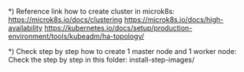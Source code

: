 

*) Reference link how to create cluster in microk8s: 
	 https://microk8s.io/docs/clustering
	 https://microk8s.io/docs/high-availability
	 https://kubernetes.io/docs/setup/production-environment/tools/kubeadm/ha-topology/

*) Check step by step how to create 1 master node and 1 worker node:
	 Check the step by step in this folder: install-step-images/